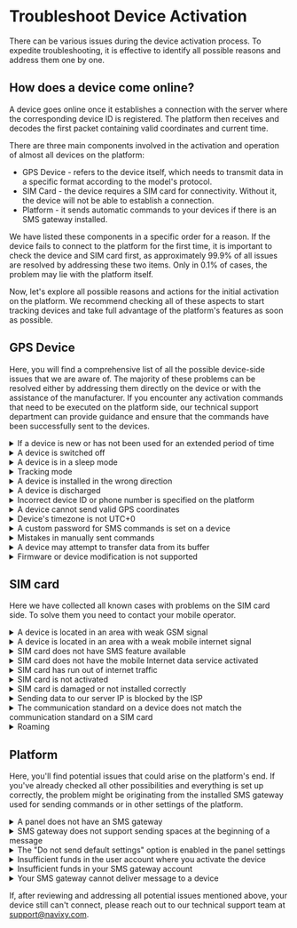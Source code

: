 # Troubleshoot Device Activation

There can be various issues during the device activation process. To expedite troubleshooting, it is effective to identify all possible reasons and address them one by one.

## How does a device come online?

A device goes online once it establishes a connection with the server where the corresponding device ID is registered. The platform then receives and decodes the first packet containing valid coordinates and current time.

There are three main components involved in the activation and operation of almost all devices on the platform:

* GPS Device - refers to the device itself, which needs to transmit data in a specific format according to the model's protocol.
* SIM Card - the device requires a SIM card for connectivity. Without it, the device will not be able to establish a connection.
* Platform - it sends automatic commands to your devices if there is an SMS gateway installed.

We have listed these components in a specific order for a reason. If the device fails to connect to the platform for the first time, it is important to check the device and SIM card first, as approximately 99.9% of all issues are resolved by addressing these two items. Only in 0.1% of cases, the problem may lie with the platform itself.

Now, let's explore all possible reasons and actions for the initial activation on the platform. We recommend checking all of these aspects to start tracking devices and take full advantage of the platform's features as soon as possible.

## GPS Device

Here, you will find a comprehensive list of all the possible device-side issues that we are aware of. The majority of these problems can be resolved either by addressing them directly on the device or with the assistance of the manufacturer. If you encounter any activation commands that need to be executed on the platform side, our technical support department can provide guidance and ensure that the commands have been successfully sent to the devices.

<details>

<summary>If a device is new or has not been used for an extended period of time</summary>

If device is new or has not been used for an extended period of time, a GPS cold start may be necessary. A GPS cold start occurs when the device needs to establish its location from scratch. This typically happens when the device has been turned off or has been out of range from satellite signals for a significant amount of time. During a cold start, the device has to download data from each satellite to accurately calculate its precise location. The duration of a cold start can vary depending on the strength and availability of satellite signals. It usually takes a few minutes, but on certain device models, it may take up to 15 minutes.

In this case, please be patient and allow the device some time to complete the cold start process.

</details>

<details>

<summary>A device is switched off</summary>

Yes, there are instances where the device is switched off and the user has thoroughly checked all possible aspects. It's straightforward - if the device responds to SMS commands or if the LED indicators are functioning, then it is powered on and ready for operation.

</details>

<details>

<summary>A device is in a sleep mode</summary>

Many device models have a sleep mode feature. This mode is typically used to conserve the device's internal battery power or reduce data usage on SIM cards. There are various types of sleep modes available, ranging from disabling the GPS module but maintaining communication capabilities without sending accurate location coordinates, to a complete sleep mode where the device becomes non-responsive to SMS, internet commands, and other forms of interaction. In this mode, the device only wakes up at specific times or when certain conditions are met.

To start troubleshooting, the first step is to determine if the sleep mode is enabled on your device. Usually, this mode can be deactivated by simply shaking the device.

</details>

<details>

<summary>Tracking mode</summary>

Certain device models offer additional configuration options to operate in different modes. In such modes, the device may or may not send data based on various factors:

* If the device detects that it is roaming, it may switch to a different mode of sending data. However, this typically occurs less frequently.
* In parking mode, the device reduces data usage and activates eco mode. As a result, when the device is not in motion, it either does not send data or sends it very infrequently. It may only send heartbeat or TCP keep-alive packets.

However, for the initial connection, the platform needs to receive a correct packet containing GPS coordinates.

So, in order to ensure the device sends this information, a simple solution is to drive or walk around the neighborhood with the device. This will prompt the device to transmit the necessary data.

</details>

<details>

<summary>A device is installed in the wrong direction</summary>

The device being installed in the wrong direction can be viewed as a unique scenario within the previous context. Each device manufacturer provides specific guidelines for proper installation. If the device is installed incorrectly, it can result in various issues. One significant problem that arises during activation is that the accelerometer fails to detect the device's movement. For instance, if the device is mounted vertically instead of horizontally as intended, the device will be unable to recognize motion initiation and consequently won't transmit data to the platform.

To resolve this, it is necessary to reinstall the device in the correct orientation based on the manufacturer's recommendations.

</details>

<details>

<summary>A device is discharged</summary>

Sometimes, a device can become discharged, particularly with personal and cargo trackers. It may seem like the user has already attempted to power on the device using the button, but there is no response.

In such cases, the recommended course of action is to try charging the device and then attempt to turn it on again after a period of time.

For vehicle trackers specifically, it is essential to ensure that it is correctly connected to the car battery. Double-checking the wiring is crucial in this situation.

</details>

<details>

<summary>Incorrect device ID or phone number is specified on the platform</summary>



Some devices may have additional IDs aside from the IMEI. These IDs are sent to the platform in the initial login packet. If the ID in the login packet does not match the one specified on the platform, your device will not be registered, and its packets will be rejected.

* Double check the correctness of the specified ID.
* Make sure to verify that the specified IMEI matches the SIM card number you provided during the registration of the tracker. It's understandable to make mistakes, especially when registering multiple devices simultaneously.
* Additionally, check the device settings for the ID sending option. Select the setting that sends the same ID you specified on the platform to ensure accurate registration.

</details>

<details>

<summary>A device cannot send valid GPS coordinates</summary>

In order for a device to establish a proper connection, it is essential for the platform to receive accurate coordinates in real-time. To ensure this, there are several factors that need to be verified:

* Confirm that the device is located in an area with reliable GPS coverage.
* Ensure that there isn't a substantial layer of metal obstructing the device's signal above its installation spot.
* Make sure that the device is installed outdoors, avoiding garages, buildings, tunnels, or areas under roofs.
* Check if the GPS antenna is properly connected on devices equipped with an external antenna.

If you haven't yet installed the device, it's recommended to take a short walk or a brief car ride with it to acquire initial coordinates. This will assist in establishing a successful and accurate connection.

</details>

<details>

<summary>Device's timezone is not UTC+0</summary>

While it may seem logical for the tracker to transmit data based on your current time zone, it actually doesn't. The platform follows a standardized format to receive data from devices and then translates the received time into your specified time zone in the user settings. If the device sends packets with timestamps different from UTC+0, it will not be able to activate properly on the platform.

To resolve this issue, ensure that the time zone of the device is set to UTC+0. This will ensure accurate synchronization between the device and the platform.

</details>

<details>

<summary>A custom password for SMS commands is set on a device</summary>

Some customers choose to set a custom password on SMS commands for their devices as an added security measure. While this is justified in certain scenarios, it can complicate the device's operation unnecessarily for regular vehicle monitoring. In order for intruders to change any settings, they would need to know the device model and the SIM card's phone number to send SMS commands.

If using a password is deemed necessary, it is recommended to only configure a device manually.

However, if using a password is not required, it is advised to remove the custom password and set a standard password instead. This will ensure that commands from the platform can successfully reach your device.

</details>

<details>

<summary>Mistakes in manually sent commands</summary>



Makes in manually sent commands are quite common and can cause issues. When manually activating a device, commands often contain multiple parameters. Even a single mistake in a comma or sign can render the entire command incorrect. Additionally, not every device model or SIM card can notify you of these errors. It is crucial to carefully check the commands you send to your device or the settings you have configured.

Among the important settings for establishing the initial connection of the tracker are the IP address, port, and APN settings.

* The APN setting is used to connect your SIM card to the internet. If it is entered incorrectly, the SIM card will be unable to connect to the network and start messaging.
* The IP address helps the platform determine which server the registered device should be located on. Upon device activation, the required address will be displayed in the user interface. However, if you activate the device manually, you can determine the address yourself. It's simple to identify: if the panel number starts with 10XXXXXX, the US server is used; otherwise, it is the EU server.
  * For the US server, the tracking address is either 13.52.37.2 or [tracker.us.navixy.com](http://tracker.us.navixy.com).
  * On the other hand, for the EU server, the tracking address is 52.57.1.136 or [tracker.navixy.com](http://tracker.navixy.com).
* The port selection determines the protocol used for decoding the packets of devices. You can find the appropriate port on [our website](https://www.navixy.com/devices/) in the supported devices section. Simply enter the name of your device in the search bar and open a model card to find the necessary port information.

</details>

<details>

<summary>A device may attempt to transfer data from its buffer</summary>

The platform is designed to accept data from the device buffer for a period of up to six months prior to registration. During this process, the device will display a blue "GPS not updated" status until it has unloaded all points from its memory.

If the device buffer holds data spanning more than six months, it will persist in attempting to send this data to the platform, but the platform will filter out these older data points. The device won't be activated on the platform until the historical data is within the six-month range.

* If the buffered data is unnecessary, you have the option to delete it. Doing so allows the device to immediately begin transmitting new and current data to the platform.
* Alternatively, you can also expedite the transmission of data from the buffer, allowing the device to come online as quickly as possible.

</details>

<details>

<summary>Firmware or device modification is not supported</summary>

Every device model and modification may have its own unique protocol or features not covered by the already integrated protocol. This can also apply to different firmware versions of a device. If the manufacturer alters certain specifics of how data is sent in messages, particularly those messages with a checksum, the platform may be unable to properly read or interpret it.

In such scenarios, you'll need assistance from the technical support team at [support@navixy.com](mailto:support@navixy.com). To streamline communication, it would be best to include both the manufacturer and the Navixy support team as recipients in your email. This way, you can avoid acting as a go-between, having to relay information back and forth between the teams.

</details>

## SIM card

Here we have collected all known cases with problems on the SIM card side. To solve them you need to contact your mobile operator.

<details>

<summary>A device is located in an area with weak GSM signal</summary>

If your device is situated in an area with a weak GSM signal, it may not be able to receive SMS commands for registration and, as a result, won't apply the new server settings required for sending data. Such a device typically doesn't recognize that it should be transmitting data to our platform. Generally, relocating the device to an area with a stronger signal is sufficient to resolve this issue.

Most GSM providers make it easy to determine the strength of the GSM signal. This information can often be found in your GSM provider’s personal account or upon request.

</details>

<details>

<summary>A device is located in an area with a weak mobile internet signal</summary>

If your device is situated in an area with a weak internet signal, it may not be able to transmit location data to the platform or establish any connection at all.

It's crucial to distinguish between different standards for internet and GSM data transmission. It's typically more challenging to acquire information on the strength of an internet signal compared to GSM. Sometimes, GSM strength is presented as proof of connectivity, but it's important to remember that a 100% GSM signal does not necessarily guarantee internet access at the tracker's location.

There's a possibility that the nearby base station only transmits GSM or that your service provider lacks an agreement to transmit internet traffic through other operators at the base station. It's also possible that the nearest base station doesn't support the necessary communication standard for data transmission. For instance, the base station might only transmit a 3G signal, while your device is limited to 2G.

There are two methods to verify this:

* Contact your GSM provider. Be sure to specify that you need information about the internet coverage in your specific location.
* Install a SIM card in your phone and check the network availability yourself.

</details>

<details>

<summary>SIM card does not have SMS feature available</summary>

This issue could arise if your SIM card isn't set up to receive SMS commands. This feature is crucial for the automatic activation of your device, as it relies on the SMS channel for the platform to send activation commands and connect your device to our server and port.

You should verify with your GSM provider whether your SIM card is enabled to receive SMS commands.

If you don't intend to use SMS commands, you can use the device configurator or the manufacturer's platform, such as FOTA Web, to set up your device.

</details>

<details>

<summary>SIM card does not have the mobile Internet data service activated</summary>

This situation is fairly common. It's possible that the SIM card you initially purchased isn't capable of transmitting data via the internet and is only designed for calls or SMS.

To resolve this issue, reach out to your GSM provider and request the activation of mobile internet data transfer services.

</details>

<details>

<summary>SIM card has run out of internet traffic</summary>

You may have used up all your internet data or paid megabytes before connecting your device to our platform. When this happens, your device won't be able to transmit data to the platform.

Another possible scenario is that you don't have sufficient funds in your account to automatically increase your data limit. Your plan's allotted data may have been exhausted, but without additional funds or an auto-renewal service, the data limit can't be increased.

To resolve this, get in touch with your GSM provider and inquire about the remaining internet data on your SIM card and the balance in your account. Also, verify if the auto-renewal service for your data limit is activated on your SIM card.

We recommend enabling this service, if available from your mobile operator, and setting up notifications about deductions to your email. This service will prevent such issues, and the notifications will help identify any devices with high data consumption due to misconfiguration.

</details>

<details>

<summary>SIM card is not activated</summary>

Certain SIM cards necessitate a specific activation process before they can be utilized. It's essential to consult with your mobile service provider for the appropriate steps to activate your SIM card.

</details>

<details>

<summary>SIM card is damaged or not installed correctly</summary>

If this issue wasn't a possibility, it wouldn't be included in this guide. Regrettably, we've come across such problems on several occasions.

Please ensure that you've correctly installed the SIM card and didn't damage it during the process.

</details>

<details>

<summary>Sending data to our server IP is blocked by the ISP</summary>

This is a relatively uncommon scenario, but it can occur. For instance, we had an experience with a partner in a specific country where data couldn't be sent to our servers because our server's IP address needed to be whitelisted. This was due to their unique procedure for transmitting data to servers located in other countries.

We recommend that you confirm this aspect with your mobile service provider.

</details>

<details>

<summary>The communication standard on a device does not match the communication standard on a SIM card</summary>

This is one potential error you might encounter when attempting to connect your device to the platform. Every model and version of a device supports specific communication standards for data transmission. Some devices can support 2G and 3G, some only 2G, while others may only support 3G or LTE exclusively. If your SIM card isn't compatible with these communication standards, or if the nearby base station can't accommodate them, your device simply won't be able to communicate.

You can verify which communication standards are supported by different models [on our website](https://www.navixy.com/devices/), as we always strive to provide this information. Alternatively, you can check the supported standards on the device manufacturer's website or by contacting their support team.

</details>

<details>

<summary>Roaming</summary>

If your SIM card isn't M2M and doesn't have roaming activated, it won't function in foreign countries. Consequently, your device will be unable to receive commands or establish an initial connection to the platform.

If your devices regularly travel to other countries and you're using this type of SIM card for object tracking, enabling the roaming feature would be beneficial.

</details>

## Platform

Here, you'll find potential issues that could arise on the platform's end. If you've already checked all other possibilities and everything is set up correctly, the problem might be originating from the installed SMS gateway used for sending commands or in other settings of the platform.

<details>

<summary>A panel does not have an SMS gateway</summary>

If your panel's demo period has expired, you'll need to set up your own SMS gateway in order to use the automatic device activation feature. Without an SMS gateway, registration commands won't be sent from the platform.

You can refer [to our instructions](https://docs.navixy.com/admin-panel/messaging-gateways#Messaginggateways-SMSgateway) to understand the requirements for installing an SMS gateway on your panel.

</details>

<details>

<summary>SMS gateway does not support sending spaces at the beginning of a message</summary>

If your gateway does not support sending spaces at the beginning of messages, it will not be possible to activate Teltonika and Ruptela devices with its help.

This is due to the peculiarities of the commands of these devices, which require spaces at the beginning of each SMS command.

</details>

<details>

<summary>The "Do not send default settings" option is enabled in the panel settings</summary>

Take a look at your administrator panel settings. It's possible that you've previously activated a feature that prevents the platform from sending SMS commands to configure devices.

To resume sending commands, you'll need to deactivate this option in the Admin panel → Service preferences.

</details>

<details>

<summary>Insufficient funds in the user account where you activate the device</summary>

If the user account where you're activating the device has insufficient funds, this could be causing an issue.

Every user plan offers the option to either allow or forbid the sending of SMS messages, as well as setting the price for each message.

* If SMS sending is disabled on the user's plan, you can easily fix this by enabling it and setting a price. This price will be deducted from the user's account each time an SMS command is sent.
* If the user's balance is too low, advise them to top up their account on the platform.

</details>

<details>

<summary>Insufficient funds in your SMS gateway account</summary>

This issue occasionally arises when your SMS gateway account runs out of funds.

To resolve this, visit your SMS gateway's dashboard and add funds to your account.

</details>

<details>

<summary>Your SMS gateway cannot deliver message to a device</summary>

There could be several reasons for this issue:

* The device may be turned off, out of battery, or in sleep mode.
* The service for receiving and processing SMS messages might be disabled on the SIM card.
* The phone number could be incorrect, or your SMS gateway may prohibit sending messages to such numbers.
* There could be an error in the SMS gateway settings.
* Another type of error from the SMS gateway. Typically, gateways send us an error code which we then save in our logs.

</details>

If, after reviewing and addressing all potential issues mentioned above, your device still can't connect, please reach out to our technical support team at [support@navixy.com](mailto:support@navixy.com).
